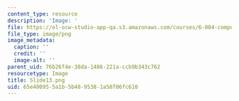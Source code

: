 ```yaml
---
content_type: resource
description: 'Image: '
file: https://ol-ocw-studio-app-qa.s3.amazonaws.com/courses/6-004-computation-structures-spring-2017/65e400955a1b5b4895381a58f06fc610_Slide13.png
file_type: image/png
image_metadata:
  caption: ''
  credit: ''
  image-alt: ''
parent_uid: 76b26f4e-38da-1486-221a-ccb9b343c762
resourcetype: Image
title: Slide13.png
uid: 65e40095-5a1b-5b48-9538-1a58f06fc610
---
```

